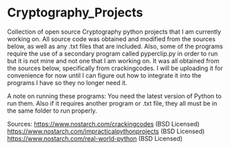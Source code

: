 # Cryptography_Projects

Collection of open source Cryptography python projects that I am currently working on. All source code was
obtained and modified from the sources below, as well as any .txt files that are included. Also, some of the 
programs require the use of a secondary program called pyperclip.py in order to run but it is not mine and
not one that I am working on. It was all obtained from the sources below, specifically from crackingcodes.
I will be uploading it for convenience for now until I can figure out how to integrate it into the programs 
I have so they no longer need it.

A note on running these programs:
You need the latest version of Python to run them. Also if it requires another program or .txt file, they all must
be in the same folder to run properly.


Sources:
https://www.nostarch.com/crackingcodes (BSD Licensed)
https://www.nostarch.com/impracticalpythonprojects (BSD Licensed)
https://www.nostarch.com/real-world-python (BSD Licensed)
